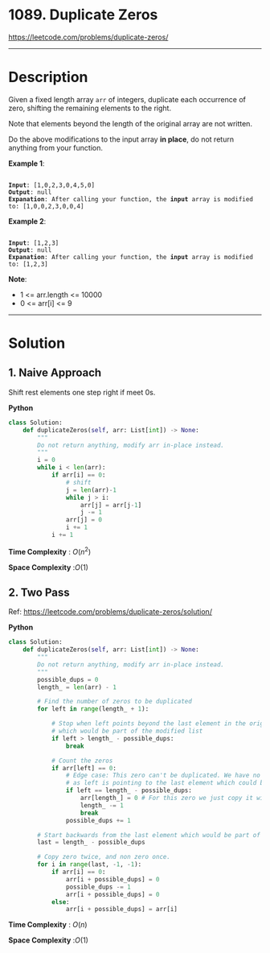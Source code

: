 # 1089. Duplicate Zeros

https://leetcode.com/problems/duplicate-zeros/

---

# Description

Given a fixed length array `arr` of integers, duplicate each occurrence of zero, shifting the remaining elements to the right.

Note that elements beyond the length of the original array are not written.

Do the above modifications to the input array **in place**, do not return anything from your function.

**Example 1**:

<pre><code>
<b>Input</b>: [1,0,2,3,0,4,5,0]
<b>Output</b>: null
<b>Expanation</b>: After calling your function, the <b>input</b> array is modified to: [1,0,0,2,3,0,0,4]
</code></pre>

**Example 2**:

<pre><code>
<b>Input</b>: [1,2,3]
<b>Output</b>: null
<b>Expanation</b>: After calling your function, the <b>input</b> array is modified to: [1,2,3]
</code></pre>

**Note**:

- 1 <= arr.length <= 10000
- 0 <= arr[i] <= 9

---

# Solution

## 1. Naive Approach

Shift rest elements one step right if meet 0s.

**Python**
```python
class Solution:
    def duplicateZeros(self, arr: List[int]) -> None:
        """
        Do not return anything, modify arr in-place instead.
        """
        i = 0
        while i < len(arr):
            if arr[i] == 0:
                # shift
                j = len(arr)-1
                while j > i:
                    arr[j] = arr[j-1]
                    j -= 1
                arr[j] = 0
                i += 1
            i += 1
```

**Time Complexity** : $O(n^2)$

**Space Complexity** :$O(1)$

## 2. Two Pass

Ref: https://leetcode.com/problems/duplicate-zeros/solution/

**Python**
```python
class Solution:
    def duplicateZeros(self, arr: List[int]) -> None:
        """
        Do not return anything, modify arr in-place instead.
        """
        possible_dups = 0
        length_ = len(arr) - 1

        # Find the number of zeros to be duplicated
        for left in range(length_ + 1):

            # Stop when left points beyond the last element in the original list
            # which would be part of the modified list
            if left > length_ - possible_dups:
                break

            # Count the zeros
            if arr[left] == 0:
                # Edge case: This zero can't be duplicated. We have no more space,
                # as left is pointing to the last element which could be included  
                if left == length_ - possible_dups:
                    arr[length_] = 0 # For this zero we just copy it without duplication.
                    length_ -= 1
                    break
                possible_dups += 1

        # Start backwards from the last element which would be part of new list.
        last = length_ - possible_dups

        # Copy zero twice, and non zero once.
        for i in range(last, -1, -1):
            if arr[i] == 0:
                arr[i + possible_dups] = 0
                possible_dups -= 1
                arr[i + possible_dups] = 0
            else:
                arr[i + possible_dups] = arr[i]
```

**Time Complexity** : $O(n)$

**Space Complexity** :$O(1)$